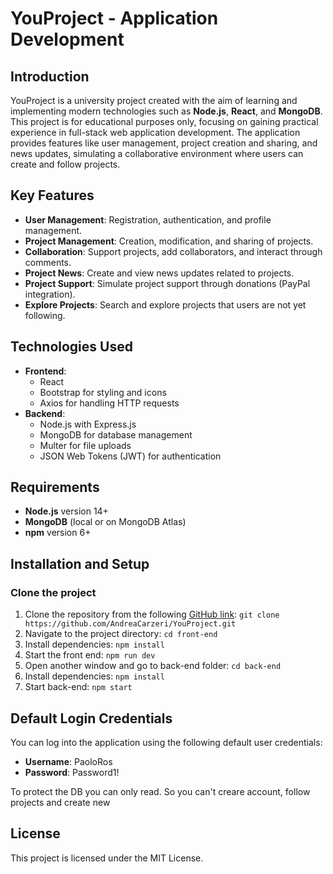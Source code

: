 # YouProject - Application Development

## Introduction

YouProject is a university project created with the aim of learning and implementing modern technologies such as **Node.js**, **React**, and **MongoDB**. This project is for educational purposes only, focusing on gaining practical experience in full-stack web application development. The application provides features like user management, project creation and sharing, and news updates, simulating a collaborative environment where users can create and follow projects.

## Key Features

- **User Management**: Registration, authentication, and profile management.
- **Project Management**: Creation, modification, and sharing of projects.
- **Collaboration**: Support projects, add collaborators, and interact through comments.
- **Project News**: Create and view news updates related to projects.
- **Project Support**: Simulate project support through donations (PayPal integration).
- **Explore Projects**: Search and explore projects that users are not yet following.

## Technologies Used

- **Frontend**:
  - React
  - Bootstrap for styling and icons
  - Axios for handling HTTP requests
- **Backend**:
  - Node.js with Express.js
  - MongoDB for database management
  - Multer for file uploads
  - JSON Web Tokens (JWT) for authentication

## Requirements

- **Node.js** version 14+
- **MongoDB** (local or on MongoDB Atlas)
- **npm** version 6+

## Installation and Setup

### Clone the project

1. Clone the repository from the following [GitHub link](https://github.com/AndreaCarzeri/YouProject):
   `git clone https://github.com/AndreaCarzeri/YouProject.git`
2. Navigate to the project directory: `cd front-end`
3. Install dependencies: `npm install`
4. Start the front end: `npm run dev`
5. Open another window and go to back-end folder: `cd back-end`
6. Install dependencies: `npm install`
7. Start back-end: `npm start`

## Default Login Credentials

You can log into the application using the following default user credentials:

- **Username**: PaoloRos
- **Password**: Password1!

To protect the DB you can only read. So you can't creare account, follow projects and create new

## License

This project is licensed under the MIT License.
